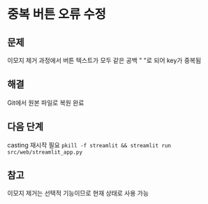 # 중복 버튼 오류 수정

## 문제
이모지 제거 과정에서 버튼 텍스트가 모두 같은 공백 "  "로 되어 key가 중복됨

## 해결
Git에서 원본 파일로 복원 완료

## 다음 단계
casting 재시작 필요
`pkill -f streamlit && streamlit run src/web/streamlit_app.py`

## 참고
이모지 제거는 선택적 기능이므로 현재 상태로 사용 가능


